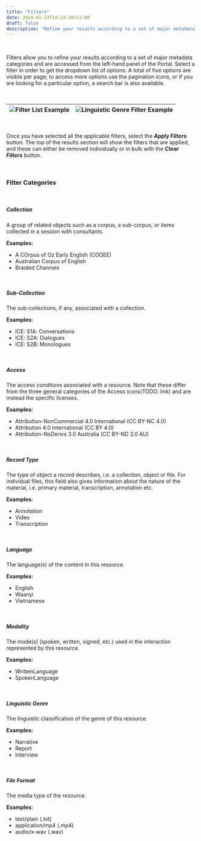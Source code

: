 ```yaml
---
title: "Filters"
date: 2024-01-23T14:23:10+11:00
draft: false
description: "Refine your results according to a set of major metadata categories."
---
```


<br>

Filters allow you to refine your results according to a set of major metadata categories and are accessed from the left-hand panel of the Portal. Select a filter in order to get the dropdown list of options. A total of five options are visible per page; to access more options use the pagination icons, or if you are looking for a particular option, a search bar is also available.

<br>

![Filter List Example](/help_docs/filters1.png) | ![Linguistic Genre Filter Example](/help_docs/filters2.png)
--- | ---

<br>

Once you have selected all the applicable filters, select the ___Apply Filters___ button. The top of the results section will show the filters that are applied, and these can either be removed individually or in bulk with the ___Clear Filters___ button.

<br>

### Filter Categories

<br>

##### Collection

A group of related objects such as a corpus, a sub-corpus, or items collected in a session with consultants.

__Examples:__
- A COrpus of Oz Early English (COOEE)
- Australian Corpus of English
- Braided Channels

<br>

##### Sub-Collection

The sub-collections, if any, associated with a collection.

__Examples:__
- ICE: S1A: Conversations
- ICE: S2A: Dialogues
- ICE: S2B: Monologues

<br>

##### Access

The access conditions associated with a resource. Note that these differ from the three general categories of the Access icons(TODO: link) and are instead the specific licenses.

__Examples:__
- Attribution-NonCommercial 4.0 International (CC BY-NC 4.0)
- Attribution 4.0 International (CC BY 4.0)
- Attribution-NoDerivs 3.0 Australia (CC BY-ND 3.0 AU)

<br>

##### Record Type

The type of object a record describes, i.e. a collection, object or file. For individual files, this field also gives information about the nature of the material, i.e. primary material, transcription, annotation etc.

__Examples:__
- Annotation
- Video
- Transcription

<br>

##### Language

The language(s) of the content in this resource.

__Examples:__
- English
- Waanyi
- Vietnamese

<br>

##### Modality

The mode(s) (spoken, written, signed, etc.) used in the interaction represented by this resource.

__Examples:__
- WrittenLanguage
- SpokenLanguage

<br>

##### Linguistic Genre

The linguistic classification of the genre of this resource.

__Examples:__
- Narrative
- Report
- Interview

<br>

##### File Format

The media type of the resource.

__Examples:__
- text/plain (.txt)
- application/mp4 (.mp4)
- audio/x-wav (.wav)

<br>